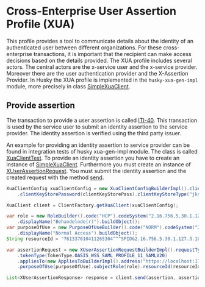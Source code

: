# Cross-Enterprise User Assertion Profile (XUA)

This profile provides a tool to communicate details about the identity of an authenticated user between different organizations. For these cross-enterprise transactions, it is important that the recipient can make access decisions based on the details provided. The XUA profile includes several actors. The central actors are the x-service user and the x-service provider. Moreover there are the user authentication provider and the X-Assertion Provider.
In Husky the XUA profile is implemented in the `husky-xua-gen-impl` module, more precisely in class [SimpleXuaClient](javadoc/org/husky/xua/communication/clients/impl/SimpleXuaClient.html).

## Provide assertion

The transaction to provide a user assertion is called [ITI-40](<https://profiles.ihe.net/ITI/TF/Volume2/ITI-40.html>). This transaction is used by the service user to submit an identity assertion to the service provider. The identity assertion is verified using the third party issuer.

An example for providing an identity assertion to service provider can be found in integration tests of husky xua-gen-impl module. The class is called [XuaClientTest](javadoc/org/husky/xua/communication/integration/XuaClientTest.html). To provide an identity assertion you have to create an instance of [SimpleXuaClient](javadoc/org/husky/xua/communication/clients/impl/SimpleXuaClient.html). Furthermore you must create an instance of [XUserAssertionRequest](javadoc/org/husky/xua/communication/xua/XUserAssertionRequest.html). You must submit the identity assertion and the created request with the method [send](javadoc/org/husky/xua/communication/clients/impl/SimpleXuaClient.html#send(org.husky.xua.core.SecurityHeaderElement,org.husky.xua.communication.xua.XUserAssertionRequest)).

```java
XuaClientConfig xuaClientConfig = new XuaClientConfigBuilderImpl().clientKeyStore(clientKeyStore)
    .clientKeyStorePassword(clientKeyStorePass).clientKeyStoreType("jks").url(urlToXua).create();

XuaClient client = ClientFactory.getXuaClient(xuaClientConfig);

var role = new RoleBuilder().code("HCP").codeSystem("2.16.756.5.30.1.127.3.10.6")
    .displayName("Behandelnde(r)").buildObject();
var purposeOfUse = new PurposeOfUseBuilder().code("NORM").codeSystem("2.16.756.5.30.1.127.3.10.6")
    .displayName("Normal Access").buildObject();
String resourceId = "761337610411265304^^^SPID&2.16.756.5.30.1.127.3.10.3&ISO";

var assertionRequest = new XUserAssertionRequestBuilderImpl().requestType(RequestType.WST_ISSUE)
    .tokenType(TokenType.OASIS_WSS_SAML_PROFILE_11_SAMLV20)
    .appliesTo(new AppliesToBuilderImpl().address("https://localhost:17001/services/iti18").create())
    .purposeOfUse(purposeOfUse).subjectRole(role).resourceId(resourceId).create();

List<XUserAssertionResponse> response = client.send(assertion, assertionRequest);

```
